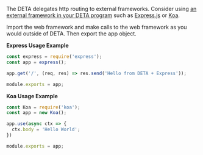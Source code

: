 The DETA delegates http routing to external frameworks. Consider using [an external framework in your DETA program](/web_frameworks/) such as [Express.js](https://expressjs.com/) or [Koa](https://koajs.com/).

Import the web framework and make calls to the web framework as you would outside of DETA. Then export the app object.

**Express Usage Example**

```javascript
const express = require('express');
const app = express();

app.get('/', (req, res) => res.send('Hello from DETA + Express'));

module.exports = app;
```

**Koa Usage Example**

```javascript
const Koa = require('koa');
const app = new Koa();

app.use(async ctx => {
  ctx.body = 'Hello World';
})

module.exports = app;
```